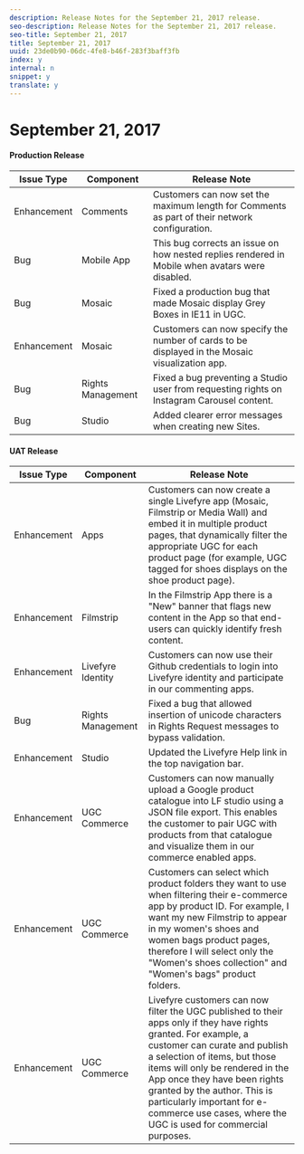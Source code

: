 ```yaml
---
description: Release Notes for the September 21, 2017 release.
seo-description: Release Notes for the September 21, 2017 release.
seo-title: September 21, 2017
title: September 21, 2017
uuid: 23de0b90-06dc-4fe8-b46f-283f3baff3fb
index: y
internal: n
snippet: y
translate: y
---
```


# September 21, 2017


#### Production Release
| **Issue Type** |**Component** |**Release Note** |
|---|---|---|
| Enhancement |Comments |Customers can now set the maximum length for Comments as part of their network configuration. |
| Bug |Mobile App |This bug corrects an issue on how nested replies rendered in Mobile when avatars were disabled. |
| Bug |Mosaic |Fixed a production bug that made Mosaic display Grey Boxes in IE11 in UGC. |
| Enhancement |Mosaic |Customers can now specify the number of cards to be displayed in the Mosaic visualization app. |
| Bug |Rights Management |Fixed a bug preventing a Studio user from requesting rights on Instagram Carousel content. |
| Bug |Studio |Added clearer error messages when creating new Sites. |


#### UAT Release
| **Issue Type** |**Component** |**Release Note** |
|---|---|---|
| Enhancement |Apps |Customers can now create a single Livefyre app (Mosaic, Filmstrip or Media Wall) and embed it in multiple product pages, that dynamically filter the appropriate UGC for each product page (for example, UGC tagged for shoes displays on the shoe product page). |
| Enhancement |Filmstrip |In the Filmstrip App there is a "New" banner that flags new content in the App so that end-users can quickly identify fresh content. |
| Enhancement |Livefyre Identity |Customers can now use their Github credentials to login into Livefyre identity and participate in our commenting apps. |
| Bug |Rights Management |Fixed a bug that allowed insertion of unicode characters in Rights Request messages to bypass validation. |
| Enhancement |Studio |Updated the Livefyre Help link in the top navigation bar. |
| Enhancement |UGC Commerce |Customers can now manually upload a Google product catalogue into LF studio using a JSON file export. This enables the customer to pair UGC with products from that catalogue and visualize them in our commerce enabled apps. |
| Enhancement |UGC Commerce |Customers can select which product folders they want to use when filtering their e-commerce app by product ID. For example, I want my new Filmstrip to appear in my women's shoes and women bags product pages, therefore I will select only the "Women's shoes collection" and "Women's bags" product folders. |
| Enhancement |UGC Commerce |Livefyre customers can now filter the UGC published to their apps only if they have rights granted. For example, a customer can curate and publish a selection of items, but those items will only be rendered in the App once they have been rights granted by the author. This is particularly important for e-commerce use cases, where the UGC is used for commercial purposes. |

